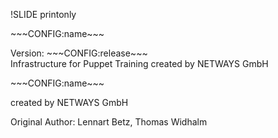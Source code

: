 !SLIDE printonly

<div class="title-page">
    <div class="title-logo"></div>
    <div class="title-name"><p>~~~CONFIG:name~~~</p>
    <div class="title-release">Version: ~~~CONFIG:release~~~</div>
    <div class="title-footer">Infrastructure for Puppet Training created by NETWAYS GmbH</div>
    </div>
</div>


<!SLIDE noprint>

<div class="title-name"><p>~~~CONFIG:name~~~</p></div>
<div class="title-location"><p>created by NETWAYS GmbH</p></div>
<div class="title-author"><p>Original Author: Lennart Betz, Thomas Widhalm</p></div>

